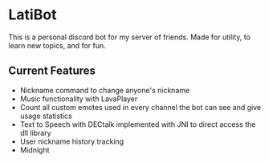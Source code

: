 # LatiBot
This is a personal discord bot for my server of friends.
Made for utility, to learn new topics, and for fun.

## Current Features
- Nickname command to change anyone's nickname
- Music functionality with LavaPlayer
- Count all custom emotes used in every channel the bot can see and give usage statistics
- Text to Speech with DECtalk implemented with JNI to direct access the dll library
- User nickname history tracking
- Midnight